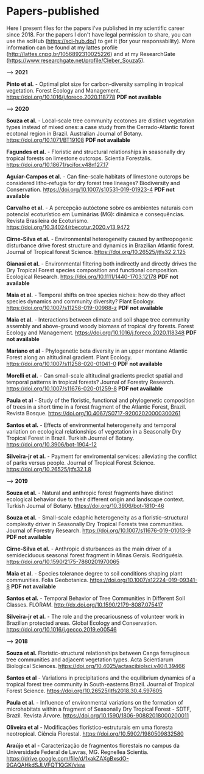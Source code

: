 # Papers-published
Here I present files for the papers i've published in my scientific career since 2018. For the papers I don't have legal permission to share, you can use the sciHub (https://sci-hub.do/) to get it (for your responsability). More information can be found at my lattes profile (http://lattes.cnpq.br/1056892310025226) and at my ResearchGate (https://www.researchgate.net/profile/Cleber_Souza5).

--> **2021**

**Pinto et al.** - Optimal plot size for carbon-diversity sampling in tropical vegetation. Forest Ecology and Management. https://doi.org/10.1016/j.foreco.2020.118778  **PDF not available**


--> **2020**

**Souza et al.** - Local-scale tree community ecotones are distinct vegetation types instead of mixed ones: a case study from the Cerrado-Atlantic forest ecotonal region in Brazil. Australian Journal of Botany. https://doi.org/10.1071/BT19108  **PDF not available**

**Fagundes et al.** - Floristic and structural relationships in seasonally dry tropical forests on limestone outcrops. Scientia Forestalis. https://doi.org/10.18671/scifor.v48n127.17

**Aguiar-Campos et al.** - Can fine-scale habitats of limestone outcrops be considered litho-refugia for dry forest tree lineages? Biodiversity and Conservation. https://doi.org/10.1007/s10531-019-01923-4  **PDF not available**

**Carvalho et al.** - A percepção autóctone sobre os ambientes naturais com potencial ecoturístico em Luminárias (MG): dinâmica e consequências. Revista Brasileira de Ecoturismo. https://doi.org/10.34024/rbecotur.2020.v13.9472

**Cirne-Silva et al.** - Environmental heterogeneity caused by anthropogenic disturbance drive forest structure and dynamics in Brazilian Atlantic forest. Journal of Tropical forest Science. https://doi.org/10.26525/jtfs32.2.125

**Gianasi et al.** - Environmental filtering both indirectly and directly drives the Dry Tropical Forest species composition and functional composition. Ecological Research. https://doi.org/10.1111/1440-1703.12178  **PDF not available**

**Maia et al.** - Temporal shifts on tree species niches: how do they affect species dynamics and community diversity? Plant Ecology. https://doi.org/10.1007/s11258-019-00988-z   **PDF not available**

**Maia et al.** - Interactions between climate and soil shape tree community assembly and above-ground woody biomass of tropical dry forests. Forest Ecology and Management. https://doi.org/10.1016/j.foreco.2020.118348   **PDF not available**

**Mariano et al** - Phylogenetic beta diversity in an upper montane Atlantic Forest along an altitudinal gradient. Plant Ecology. https://doi.org/10.1007/s11258-020-01041-0   **PDF not available**

**Morelli et al.** - Can small-scale altitudinal gradients predict spatial and temporal patterns in tropical forests? Journal of Forestry Research. https://doi.org/10.1007/s11676-020-01259-8   **PDF not available**

**Paula et al** - Study of the floristic, functional and phylogenetic composition of trees in a short time in a forest fragment of the Atlantic Forest, Brazil. Revista Bosque. https://doi.org/10.4067/S0717-92002020000300261 

**Santos et al.** - Effects of environmental heterogeneity and temporal variation on ecological relationships of vegetation in a Seasonally Dry Tropical Forest in Brazil. Turkish Journal of Botany. https://doi.org/10.3906/bot-1904-12

**Silveira-jr et al.** - Payment for enviromental services: alleviating the conflict of parks versus people. Journal of Tropical Forest Science. https://doi.org/10.26525/jtfs32.1.8


--> **2019**

**Souza et al.** -  Natural and anthropic forest fragments have distinct ecological behavior due to their different origin and landscape context. Turkish Journal of Botany. https://doi.org/10.3906/bot-1810-46

**Souza et al.** - Small-scale edaphic heterogeneity as a floristic–structural complexity driver in Seasonally Dry Tropical Forests tree communities. Journal of Forestry Research. https://doi.org/10.1007/s11676-019-01013-9   **PDF not available**

**Cirne-Silva et al.** - Anthropic disturbances as the main driver of a semideciduous seasonal forest fragment in Minas Gerais. Rodriguésia. https://doi.org/10.1590/2175-7860201970065 

**Maia et al.** - Species tolerance degree to soil conditions shaping plant communities. Folia Geobotanica. https://doi.org/10.1007/s12224-019-09341-8   **PDF not available**

**Santos et al.** - Temporal Behavior of Tree Communities in Different Soil Classes. FLORAM. http://dx.doi.org/10.1590/2179-8087.075417 

**Silveira-jr et al.** - The role and the precariousness of volunteer work in Brazilian protected areas. Global Ecology and Conservation. https://doi.org/10.1016/j.gecco.2019.e00546


--> **2018**

**Souza et al.** Floristic-structural relationships between Canga ferruginous tree communities and adjacent vegetation types. Acta Scientiarum Biological Sciences. https://doi.org/10.4025/actascibiolsci.v40i1.39466

**Santos et al** - Variations in precipitations and the equilibrium dynamics of a tropical forest tree community in South-easterns Brazil. Journal of Tropical Forest Science.
https://doi.org/10.26525/jtfs2018.30.4.597605

**Paula et al.** - Influence of environmental variations on the formation of microhabitats within a fragment of Seasonally Dry Tropical Forest - SDTF, Brazil. Revista Árvore. https://doi.org/10.1590/1806-90882018000200011

**Oliveira et al** - Modificações florístico-estruturais em uma floresta neotropical. Ciência Florestal. https://doi.org/10.5902/1980509832580

**Araújo et al** - Caracterização de fragmentos florestais no campus da Universidade Federal de Lavras, MG. Regnellea Scientia. https://drive.google.com/file/d/1xakZAXgBxsdO-9GAQAHkdSJLVFQT1QGK/view
